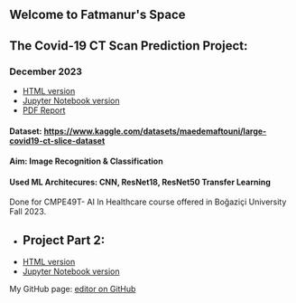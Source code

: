 ## Welcome to Fatmanur's Space

## The Covid-19 CT Scan Prediction Project:
### December 2023
- [HTML version](AI%20In%20Healthcare/Fatmanur_Yaman_CMPE_49T_Assignment4_ResNet50.html)
- [Jupyter Notebook version](AI%20In%20Healthcare/Fatmanur_Yaman_CMPE_49T_Assignment4.ipynb)
- [PDF Report](AI%20In%20Healthcare/Improvement%20Ideas%20ResNet18.pdf)
#### Dataset: https://www.kaggle.com/datasets/maedemaftouni/large-covid19-ct-slice-dataset
#### Aim: Image Recognition & Classification
#### Used ML Architecures: CNN, ResNet18, ResNet50 Transfer Learning
Done for CMPE49T- AI In Healthcare course offered in Boğaziçi University Fall 2023.


- ## Project Part 2:
- [HTML version](Project%20Part%202/IE423_Project_Part2.html)
- [Jupyter Notebook version](Project%20Part%202/IE423_Project_Part_2.ipynb)

My GitHub page: [editor on GitHub](https://github.com/BU-IE-423/fall-23-fatmanuryaman/edit/main/index.md)

